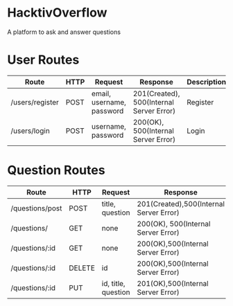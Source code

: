# HacktivOverflow
A platform to ask and answer questions

# User Routes
| Route | HTTP | Request | Response | Description|
| ----------- | ----------- |----------- |----------- | ----------- |
| /users/register | POST |email, username, password|201(Created), 500(Internal Server Error)|Register|
| /users/login | POST |username,  password|200(OK), 500(Internal Server Error)|Login|

# Question Routes
| Route | HTTP | Request | Response | Description|
| ----------- | ----------- |----------- |----------- | ----------- |
| /questions/post | POST |title, question|201(Created),500(Internal Server Error) |Post A Question
| /questions/ | GET |none|200(OK), 500(Internal Server Error)|Get All Questions
| /questions/:id| GET |none|200(OK),500(Internal Server Error) |Get One Question
| /questions/:id| DELETE |id|200(OK),500(Internal Server Error) |Delete A Question
| /questions/:id| PUT |id, title, question |201(OK),500(Internal Server Error) |Edit A Question